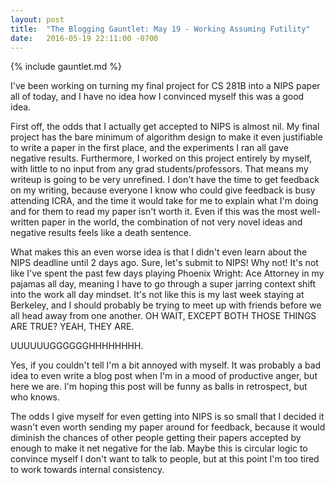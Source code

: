 ```yaml
---
layout: post
title:  "The Blogging Gauntlet: May 19 - Working Assuming Futility"
date:   2016-05-19 22:11:00 -0700
---
```


{% include gauntlet.md %}

I've been working on turning my final project for CS 281B into a NIPS paper all of
today, and I have no idea how I convinced myself this was a good idea.

First off, the odds that I actually get accepted to NIPS is almost nil.
My final project has the bare minimum of algorithm design to make it even
justifiable to write a paper in the first place, and the experiments I ran
all gave negative results. Furthermore, I worked on this project entirely by
myself, with little to no input from any grad students/professors. That means
my writeup is going to be very unrefined. I don't have the time to get feedback
on my writing, because everyone I know who could give feedback is busy attending
ICRA, and the time it would take for me to explain what I'm doing and for them
to read my paper isn't worth it. Even if this was the most well-written paper
in the world, the combination of not very novel ideas and negative results
feels like a death sentence.

What makes this an even worse idea is that I didn't even learn about the NIPS
deadline until 2 days ago. Sure, let's submit to NIPS! Why not! It's not like
I've spent the past few days playing Phoenix Wright: Ace Attorney in my
pajamas all day, meaning I have to go through a super jarring context shift
into the work all day mindset.
It's not like this is my last week staying at Berkeley, and
I should probably be trying to meet up with friends before we all head away
from one another. OH WAIT, EXCEPT BOTH THOSE THINGS ARE TRUE? YEAH, THEY ARE.

UUUUUUGGGGGGHHHHHHHH.

Yes, if you couldn't tell I'm a bit annoyed with myself. It was probably a
bad idea to even write a blog post when I'm in a mood of productive anger,
but here we are. I'm hoping this post will be funny as balls in retrospect, but
who knows.

The odds I give myself for even getting into NIPS is so small that I decided
it wasn't even worth sending my paper around for feedback, because it would
diminish the chances of other people getting their papers accepted by enough
to make it net negative for the lab. Maybe this is circular logic to convince
myself I don't want to talk to people, but at this point I'm too tired to work
towards internal consistency.


